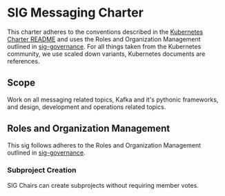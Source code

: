 # SIG Messaging Charter

This charter adheres to the conventions described in the [Kubernetes Charter README] and uses
the Roles and Organization Management outlined in [sig-governance]. For all things taken from the Kubernetes
community, we use scaled down variants, Kubernetes documents are references.

## Scope

Work on all messaging related topics, Kafka and it's pythonic frameworks, and design, development and operations
related topics.

## Roles and Organization Management

This sig follows adheres to the Roles and Organization Management outlined in [sig-governance].

### Subproject Creation

SIG Chairs can create subprojects without requiring member votes.

[sig-governance]: https://github.com/kubernetes/community/blob/master/committee-steering/governance/sig-governance.md
[sig-subprojects]: https://github.com/kubernetes/community/blob/master/sig-YOURSIG/README.md#subprojects
[Kubernetes Charter README]: https://github.com/kubernetes/community/blob/master/committee-steering/governance/README.md
